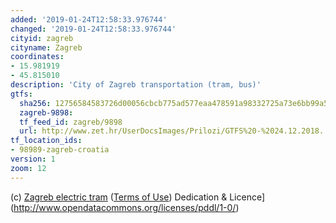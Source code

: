 ```yaml
---
added: '2019-01-24T12:58:33.976744'
changed: '2019-01-24T12:58:33.976744'
cityid: zagreb
cityname: Zagreb
coordinates:
- 15.981919
- 45.815010
description: 'City of Zagreb transportation (tram, bus)'
gtfs:
  sha256: 12756584583726d00056cbcb775ad577eaa478591a98332725a73e6bb99a50ca
  zagreb-9898:
  tf_feed_id: zagreb/9898
  url: http://www.zet.hr/UserDocsImages/Prilozi/GTFS%20-%2024.12.2018..zip
tf_location_ids:
- 98989-zagreb-croatia
version: 1
zoom: 12
---
```


(c) [Zagreb electric tram](http://www.zet.hr)
([Terms of Use](http://www.zet.hr/))
Dedication & Licence](http://www.opendatacommons.org/licenses/pddl/1-0/)
